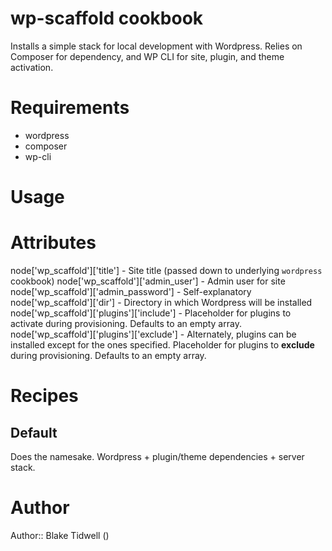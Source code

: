 # wp-scaffold cookbook
Installs a simple stack for local development with Wordpress. Relies on Composer for dependency, and WP CLI for site, plugin, and theme activation.

# Requirements
* wordpress
* composer
* wp-cli

# Usage

# Attributes
node['wp_scaffold']['title'] - Site title (passed down to underlying `wordpress` cookbook)
node['wp_scaffold']['admin_user'] - Admin user for site
node['wp_scaffold']['admin_password'] - Self-explanatory
node['wp_scaffold']['dir'] - Directory in which Wordpress will be installed
node['wp_scaffold']['plugins']['include'] - Placeholder for plugins to activate during provisioning. Defaults to an empty array.
node['wp_scaffold']['plugins']['exclude'] - Alternately, plugins can be installed except for the ones specified. Placeholder for plugins to **exclude** during provisioning. Defaults to an empty array.

# Recipes
## Default
Does the namesake. Wordpress + plugin/theme dependencies + server stack.

# Author

Author:: Blake Tidwell ()
